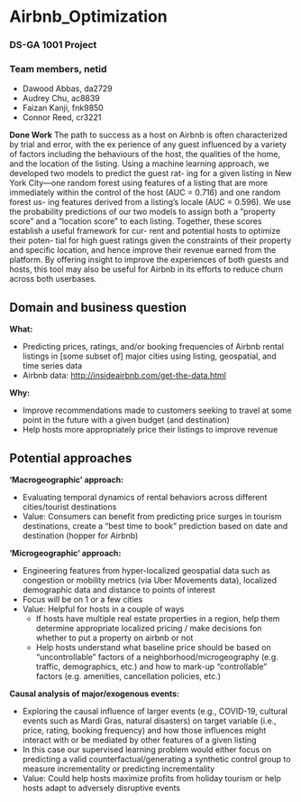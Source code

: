 # Airbnb_Optimization
### DS-GA 1001 Project

### Team members, netid
- Dawood Abbas, da2729
- Audrey Chu, ac8839
- Faizan Kanji, fnk9850
- Connor Reed, cr3221

**Done Work**
The path to success as a host on Airbnb is often characterized by trial and error, with the ex perience of any guest influenced by a variety of factors including the behaviours of the host, 
the qualities of the home, and the location of the listing. Using a machine learning approach, we developed two models to predict the guest rat- ing for a given listing in New York City—one random forest 
using features of a listing that are more immediately within the control of the host (AUC = 0.716) and one random forest us- ing features derived from a listing’s locale (AUC = 0.596). 
We use the probability predictions of our two models to assign both a ”property score” and a ”location score” to each listing. 
Together, these scores establish a useful framework for cur- rent and potential hosts to optimize their poten- tial for high guest ratings given the constraints of their property and specific location, 
and hence improve their revenue earned from the platform. By offering insight to improve the experiences of both guests and hosts, this tool may also be useful for Airbnb in its efforts to reduce 
churn across both userbases.

## Domain and business question
**What:** 
- Predicting prices, ratings, and/or booking frequencies of Airbnb rental listings in [some subset of] major cities using listing, geospatial, and time series data
- Airbnb data: http://insideairbnb.com/get-the-data.html 

**Why:** 
- Improve recommendations made to customers seeking to travel at some point in the future with a given budget (and destination)
- Help hosts more appropriately price their listings to improve revenue

## Potential approaches

**‘Macrogeographic’ approach:** 
- Evaluating temporal dynamics of rental behaviors across different cities/tourist destinations
- Value: Consumers can benefit from predicting price surges in tourism destinations, create a “best time to book” prediction based on date and destination (hopper for Airbnb)

**‘Microgeographic’ approach:** 
- Engineering features from hyper-localized geospatial data such as congestion or mobility metrics (via Uber Movements data), localized demographic data and distance to points of interest
- Focus will be on 1 or a few cities
- Value: Helpful for hosts in a couple of ways
  - If hosts have multiple real estate properties in a region, help them determine appropriate localized pricing / make decisions fon whether to put a property on airbnb or not
  - Help hosts understand what baseline price should be based on “uncontrollable” factors of a neighborhood/microgeography (e.g. traffic, demographics, etc.) and how to mark-up “controllable” factors (e.g. amenities, cancellation policies, etc.)

**Causal analysis of major/exogenous events:**
- Exploring the causal influence of larger events (e.g., COVID-19, cultural events such as Mardi Gras, natural disasters) on target variable (i.e., price, rating, booking frequency) and how those influences might interact with or be mediated by other features of a given listing
- In this case our supervised learning problem would either focus on predicting a valid counterfactual/generating a synthetic control group to measure incrementality or predicting incrementality
- Value: Could help hosts maximize profits from holiday tourism or help hosts adapt to adversely disruptive events



